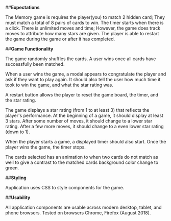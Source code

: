   ##**Expectations**

  The Memory game is requires the player(you) to match 2 hidden card; They must match a total of 8 pairs of cards to win. The timer starts when there is a click. There is unlimited moves and time; However, the game does track moves to attribute how many stars are given. The player is able to
  restart the game during the game or after it has completed.

  ##**Game Functionality**

  The game randomly shuffles the cards. A user wins once all cards have successfully been matched.

  When a user wins the game, a modal appears to congratulate the player and ask if they want to play again. It should also tell the user how much time it took to win the game, and what the star rating was.

  A restart button allows the player to reset the game board, the timer, and the star rating.

  The game displays a star rating (from 1 to at least 3) that reflects the player's performance. At the beginning of a game, it should display at least 3 stars. After some number of moves, it should change to a lower star rating. After a few more moves, it should change to a even lower star rating (down to 1).

  When the player starts a game, a displayed timer should also start. Once the player wins the game, the timer stops.

  The cards selected has an animation to when two cards do not match as well to give a contrast to the matched cards background color change to green.

  ##**Styling**

  Application uses CSS to style components for the game.

  ##**Usability**

  All application components are usable across modern desktop, tablet, and phone browsers. Tested on browsers Chrome, Firefox (August 2018).
